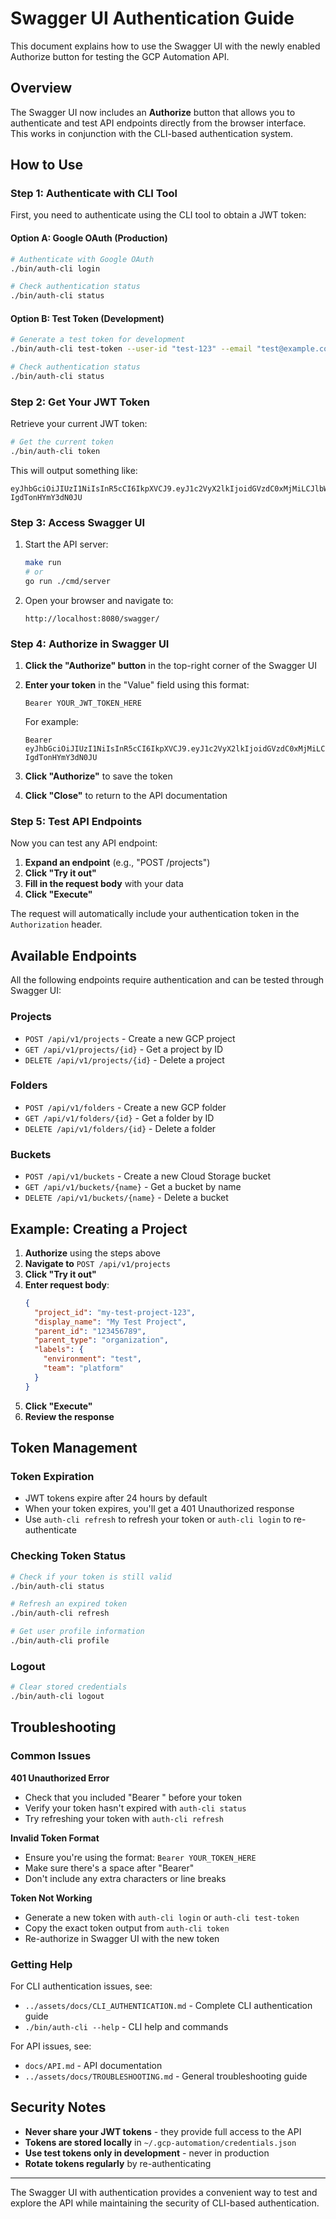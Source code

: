 # Swagger UI Authentication Guide

This document explains how to use the Swagger UI with the newly enabled Authorize button for testing the GCP Automation API.

## Overview

The Swagger UI now includes an **Authorize** button that allows you to authenticate and test API endpoints directly from the browser interface. This works in conjunction with the CLI-based authentication system.

## How to Use

### Step 1: Authenticate with CLI Tool

First, you need to authenticate using the CLI tool to obtain a JWT token:

#### Option A: Google OAuth (Production)
```bash
# Authenticate with Google OAuth
./bin/auth-cli login

# Check authentication status
./bin/auth-cli status
```

#### Option B: Test Token (Development)
```bash
# Generate a test token for development
./bin/auth-cli test-token --user-id "test-123" --email "test@example.com" --name "Test User"

# Check authentication status
./bin/auth-cli status
```

### Step 2: Get Your JWT Token

Retrieve your current JWT token:

```bash
# Get the current token
./bin/auth-cli token
```

This will output something like:
```
eyJhbGciOiJIUzI1NiIsInR5cCI6IkpXVCJ9.eyJ1c2VyX2lkIjoidGVzdC0xMjMiLCJlbWFpbCI6InRlc3RAZXhhbXBsZS5jb20iLCJuYW1lIjoiVGVzdCBVc2VyIiwiZ29vZ2xlX3N1YiI6InRlc3QtMTIzIiwiaXNzIjoiZ2NwLWF1dG9tYXRpb24tYXBpIiwic3ViIjoidGVzdC0xMjMiLCJhdWQiOlsiZ2NwLWF1dG9tYXRpb24tYXBpIl0sImV4cCI6MTc1Nzk1NTA1NiwibmJmIjoxNzU3ODY4NjU2LCJpYXQiOjE3NTc4Njg2NTZ9.hFFQiTonUUPRmNmTXmjdHUAtEh-IgdTonHYmY3dN0JU
```

### Step 3: Access Swagger UI

1. Start the API server:
   ```bash
   make run
   # or
   go run ./cmd/server
   ```

2. Open your browser and navigate to:
   ```
   http://localhost:8080/swagger/
   ```

### Step 4: Authorize in Swagger UI

1. **Click the "Authorize" button** in the top-right corner of the Swagger UI
2. **Enter your token** in the "Value" field using this format:
   ```
   Bearer YOUR_JWT_TOKEN_HERE
   ```

   For example:
   ```
   Bearer eyJhbGciOiJIUzI1NiIsInR5cCI6IkpXVCJ9.eyJ1c2VyX2lkIjoidGVzdC0xMjMiLCJlbWFpbCI6InRlc3RAZXhhbXBsZS5jb20iLCJuYW1lIjoiVGVzdCBVc2VyIiwiZ29vZ2xlX3N1YiI6InRlc3QtMTIzIiwiaXNzIjoiZ2NwLWF1dG9tYXRpb24tYXBpIiwic3ViIjoidGVzdC0xMjMiLCJhdWQiOlsiZ2NwLWF1dG9tYXRpb24tYXBpIl0sImV4cCI6MTc1Nzk1NTA1NiwibmJmIjoxNzU3ODY4NjU2LCJpYXQiOjE3NTc4Njg2NTZ9.hFFQiTonUUPRmNmTXmjdHUAtEh-IgdTonHYmY3dN0JU
   ```

3. **Click "Authorize"** to save the token
4. **Click "Close"** to return to the API documentation

### Step 5: Test API Endpoints

Now you can test any API endpoint:

1. **Expand an endpoint** (e.g., "POST /projects")
2. **Click "Try it out"**
3. **Fill in the request body** with your data
4. **Click "Execute"**

The request will automatically include your authentication token in the `Authorization` header.

## Available Endpoints

All the following endpoints require authentication and can be tested through Swagger UI:

### Projects
- `POST /api/v1/projects` - Create a new GCP project
- `GET /api/v1/projects/{id}` - Get a project by ID
- `DELETE /api/v1/projects/{id}` - Delete a project

### Folders
- `POST /api/v1/folders` - Create a new GCP folder
- `GET /api/v1/folders/{id}` - Get a folder by ID
- `DELETE /api/v1/folders/{id}` - Delete a folder

### Buckets
- `POST /api/v1/buckets` - Create a new Cloud Storage bucket
- `GET /api/v1/buckets/{name}` - Get a bucket by name
- `DELETE /api/v1/buckets/{name}` - Delete a bucket

## Example: Creating a Project

1. **Authorize** using the steps above
2. **Navigate to** `POST /api/v1/projects`
3. **Click "Try it out"**
4. **Enter request body**:
   ```json
   {
     "project_id": "my-test-project-123",
     "display_name": "My Test Project",
     "parent_id": "123456789",
     "parent_type": "organization",
     "labels": {
       "environment": "test",
       "team": "platform"
     }
   }
   ```
5. **Click "Execute"**
6. **Review the response**

## Token Management

### Token Expiration
- JWT tokens expire after 24 hours by default
- When your token expires, you'll get a 401 Unauthorized response
- Use `auth-cli refresh` to refresh your token or `auth-cli login` to re-authenticate

### Checking Token Status
```bash
# Check if your token is still valid
./bin/auth-cli status

# Refresh an expired token
./bin/auth-cli refresh

# Get user profile information
./bin/auth-cli profile
```

### Logout
```bash
# Clear stored credentials
./bin/auth-cli logout
```

## Troubleshooting

### Common Issues

**401 Unauthorized Error**
- Check that you included "Bearer " before your token
- Verify your token hasn't expired with `auth-cli status`
- Try refreshing your token with `auth-cli refresh`

**Invalid Token Format**
- Ensure you're using the format: `Bearer YOUR_TOKEN_HERE`
- Make sure there's a space after "Bearer"
- Don't include any extra characters or line breaks

**Token Not Working**
- Generate a new token with `auth-cli login` or `auth-cli test-token`
- Copy the exact token output from `auth-cli token`
- Re-authorize in Swagger UI with the new token

### Getting Help

For CLI authentication issues, see:
- `../assets/docs/CLI_AUTHENTICATION.md` - Complete CLI authentication guide
- `./bin/auth-cli --help` - CLI help and commands

For API issues, see:
- `docs/API.md` - API documentation
- `../assets/docs/TROUBLESHOOTING.md` - General troubleshooting guide

## Security Notes

- **Never share your JWT tokens** - they provide full access to the API
- **Tokens are stored locally** in `~/.gcp-automation/credentials.json`
- **Use test tokens only in development** - never in production
- **Rotate tokens regularly** by re-authenticating

---

The Swagger UI with authentication provides a convenient way to test and explore the API while maintaining the security of CLI-based authentication.
